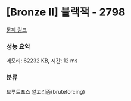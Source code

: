 # [Bronze II] 블랙잭 - 2798 

[문제 링크](https://www.acmicpc.net/problem/2798) 

### 성능 요약

메모리: 62232 KB, 시간: 12 ms

### 분류

브루트포스 알고리즘(bruteforcing)

